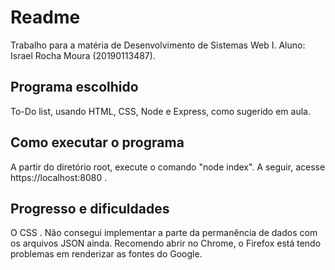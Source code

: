 # Readme
Trabalho para a matéria de Desenvolvimento de Sistemas Web I.
Aluno: Israel Rocha Moura (20190113487).


## Programa escolhido
To-Do list, usando HTML, CSS, Node e Express, como sugerido em aula.

## Como executar o programa
A partir do diretório root, execute o comando "node index". A seguir, acesse https://localhost:8080 .

## Progresso e dificuldades
O CSS . Não consegui implementar a parte da permanência de dados com os arquivos JSON ainda. Recomendo abrir no Chrome, o Firefox está tendo problemas em renderizar as fontes do Google.